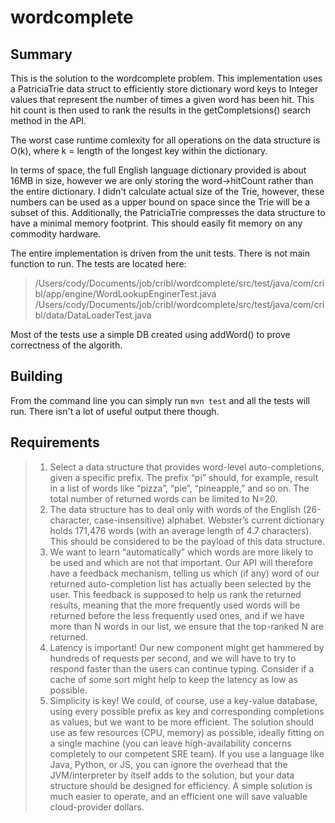 # wordcomplete
## Summary
This is the solution to the wordcomplete problem. This implementation uses a PatriciaTrie data struct to efficiently store dictionary word keys to Integer values that represent the number of times a given word has been hit. This hit count is then used to rank the results in the getCompletsions() search method in the API. 

The worst case runtime comlexity for all operations on the data structure is O(k), where k = length of the longest key within the dictionary.

In terms of space, the full English language dictionary provided is about 16MB in size, however we are only storing the word->hitCount rather than the entire dictionary. I didn't calculate actual size of the Trie, however, these numbers can be used as a upper bound on space since the Trie will be a subset of this. Additionally, the PatriciaTrie compresses the data structure to have a minimal memory footprint. This should easily fit memory on any commodity hardware.

The entire implementation is driven from the unit tests. There is not main function to run. The tests are located here:
>/Users/cody/Documents/job/cribl/wordcomplete/src/test/java/com/cribl/app/engine/WordLookupEnginerTest.java
>/Users/cody/Documents/job/cribl/wordcomplete/src/test/java/com/cribl/data/DataLoaderTest.java

Most of the tests use a simple DB created using addWord() to prove correctness of the algorith. 

## Building
From the command line you can simply run `mvn test` and all the tests will run. There isn't a lot of useful output there though. 

## Requirements
>1. Select a data structure that provides word-level auto-completions, given a specific prefix. The prefix “pi” should, for example, result in a list of words like “pizza”, “pie”, “pineapple,” and so on. The total number of returned words can be limited to N=20.
>2. The data structure has to deal only with words of the English (26-character, case-insensitive) alphabet. Webster’s current dictionary holds 171,476 words (with an average length of 4.7 characters). This should be considered to be the payload of this data structure.
>3. We want to learn “automatically” which words are more likely to be used and which are not that important. Our API will therefore have a feedback mechanism, telling us which (if any) word of our returned auto-completion list has actually been selected by the user. This feedback is supposed to help us rank the returned results, meaning that the more frequently used words will be returned before the less frequently used ones, and if we have more than N words in our list, we ensure that the top-ranked N are returned.
>4. Latency is important! Our new component might get hammered by hundreds of requests per second, and we will have to try to respond faster than the users can continue typing. Consider if a cache of some sort might help to keep the latency as low as possible.
>5. Simplicity is key! We could, of course, use a key-value database, using every possible prefix as key and corresponding completions as values, but we want to be more efficient. The solution should use as few resources (CPU, memory) as possible, ideally fitting on a single machine (you can leave high-availability concerns completely to our competent SRE team). If you use a language like Java, Python, or JS, you can ignore the overhead that the JVM/interpreter by itself adds to the solution, but your data structure should be designed for efficiency. A simple solution is much easier to operate, and an efficient one will save valuable cloud-provider dollars.
